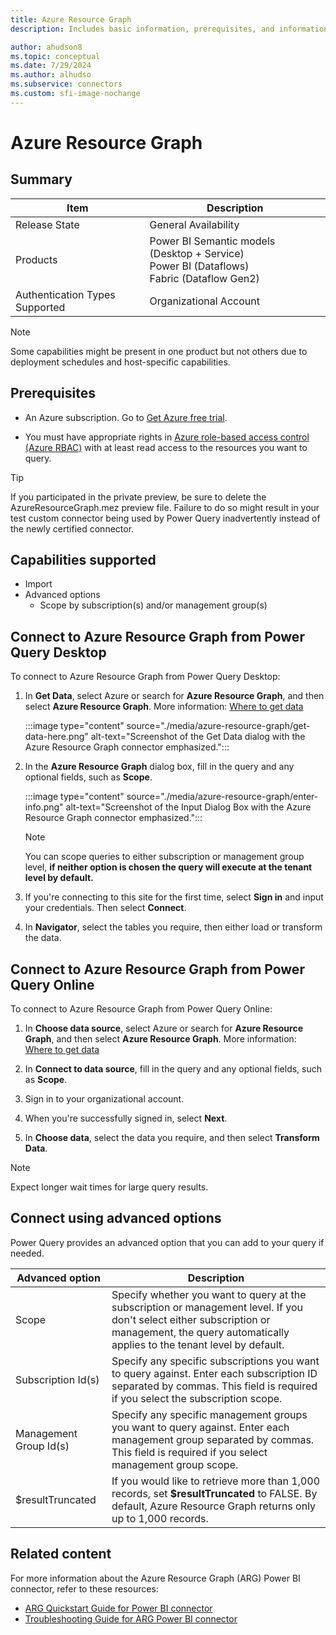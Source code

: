```yaml
---
title: Azure Resource Graph
description: Includes basic information, prerequisites, and information on how to connect to Azure Resource Graph.

author: ahudson8
ms.topic: conceptual
ms.date: 7/29/2024
ms.author: alhudso
ms.subservice: connectors
ms.custom: sfi-image-nochange
---
```


# Azure Resource Graph

## Summary

| Item | Description |
| ---- | ----------- |
| Release State | General Availability |
| Products | Power BI Semantic models (Desktop + Service)<br/>Power BI (Dataflows)<br/>Fabric (Dataflow Gen2) |
| Authentication Types Supported | Organizational Account |

> [!NOTE]
> Some capabilities might be present in one product but not others due to deployment schedules and host-specific capabilities.

## Prerequisites

* An Azure subscription. Go to [Get Azure free trial](https://azure.microsoft.com/pricing/free-trial/).

* You must have appropriate rights in [Azure role-based access control (Azure RBAC)](/azure/role-based-access-control/overview) with at least read access to the resources you want to query.

> [!TIP]
> If you participated in the private preview, be sure to delete the AzureResourceGraph.mez preview file. Failure to do so might result in your test custom connector being used by Power Query inadvertently instead of the newly certified connector.

## Capabilities supported

* Import
* Advanced options
  * Scope by subscription(s) and/or management group(s)

## Connect to Azure Resource Graph from Power Query Desktop

To connect to Azure Resource Graph from Power Query Desktop:

1. In **Get Data**, select Azure or search for **Azure Resource Graph**, and then select **Azure Resource Graph**. More information: [Where to get data](../where-to-get-data.md)

   :::image type="content" source="./media/azure-resource-graph/get-data-here.png" alt-text="Screenshot of the Get Data dialog with the Azure Resource Graph connector emphasized.":::

2. In the **Azure Resource Graph** dialog box, fill in the query and any optional fields, such as **Scope**.

   :::image type="content" source="./media/azure-resource-graph/enter-info.png" alt-text="Screenshot of the Input Dialog Box with the Azure Resource Graph connector emphasized.":::

   > [!NOTE]
   > You can scope queries to either subscription or management group level, **if neither option is chosen the query will execute at the tenant level by default.**

3. If you're connecting to this site for the first time, select **Sign in** and input your credentials. Then select **Connect**.

4. In **Navigator**, select the tables you require, then either load or transform the data.

## Connect to Azure Resource Graph from Power Query Online

To connect to Azure Resource Graph from Power Query Online:

1. In **Choose data source**, select Azure or search for **Azure Resource Graph**, and then select **Azure Resource Graph**. More information: [Where to get data](../where-to-get-data.md)

2. In **Connect to data source**, fill in the query and any optional fields, such as **Scope**.

3. Sign in to your organizational account.

4. When you're successfully signed in, select **Next**.

5. In **Choose data**, select the data you require, and then select **Transform Data**.

> [!NOTE]
> Expect longer wait times for large query results.

## Connect using advanced options

Power Query provides an advanced option that you can add to your query if needed.

|Advanced option|Description|
|---------------|-----------|
|Scope|Specify whether you want to query at the subscription or management level. If you don't select either subscription or management, the query automatically applies to the tenant level by default.|
|Subscription Id(s)|Specify any specific subscriptions you want to query against. Enter each subscription ID separated by commas. This field is required if you select the subscription scope.|
|Management Group Id(s)|Specify any specific management groups you want to query against. Enter each management group separated by commas. This field is required if you select management group scope.|
|$resultTruncated|If you would like to retrieve more than 1,000 records, set **$resultTruncated** to FALSE. By default, Azure Resource Graph returns only up to 1,000 records.|

## Related content

For more information about the Azure Resource Graph (ARG) Power BI connector, refer to these resources: 

* [ARG Quickstart Guide for Power BI connector](/azure/governance/resource-graph/power-bi-connector-quickstart?tabs=power-bi-desktop)
* [Troubleshooting Guide for ARG Power BI connector](/azure/governance/resource-graph/troubleshoot/power-bi-connector)
